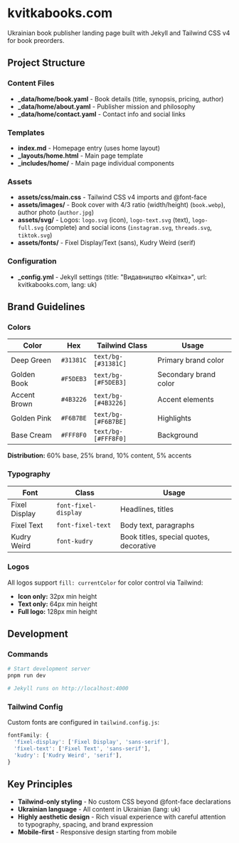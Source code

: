 # kvitkabooks.com

Ukrainian book publisher landing page built with Jekyll and Tailwind CSS v4 for book preorders.

## Project Structure

### Content Files
- **_data/home/book.yaml** - Book details (title, synopsis, pricing, author)
- **_data/home/about.yaml** - Publisher mission and philosophy
- **_data/home/contact.yaml** - Contact info and social links

### Templates
- **index.md** - Homepage entry (uses home layout)
- **_layouts/home.html** - Main page template
- **_includes/home/** - Main page individual components

### Assets
- **assets/css/main.css** - Tailwind CSS v4 imports and @font-face
- **assets/images/** - Book cover with 4/3 ratio (width/height) (`book.webp`), author photo (`author.jpg`)
- **assets/svg/** - Logos: `logo.svg` (icon), `logo-text.svg` (text), `logo-full.svg` (complete) and social icons (`instagram.svg`, `threads.svg`, `tiktok.svg`)
- **assets/fonts/** - Fixel Display/Text (sans), Kudry Weird (serif)

### Configuration
- **_config.yml** - Jekyll settings (title: "Видавництво «Квітка»", url: kvitkabooks.com, lang: uk)

## Brand Guidelines

### Colors

| Color | Hex | Tailwind Class | Usage |
|-------|-----|----------------|--------|
| Deep Green | `#31381C` | `text/bg-[#31381C]` | Primary brand color |
| Golden Book | `#F5DEB3` | `text/bg-[#F5DEB3]` | Secondary brand color |
| Accent Brown | `#4B3226` | `text/bg-[#4B3226]` | Accent elements |
| Golden Pink | `#F6B7BE` | `text/bg-[#F6B7BE]` | Highlights |
| Base Cream | `#FFF8F0` | `text/bg-[#FFF8F0]` | Background |

**Distribution:** 60% base, 25% brand, 10% content, 5% accents

### Typography

| Font | Class | Usage |
|------|-------|--------|
| Fixel Display | `font-fixel-display` | Headlines, titles |
| Fixel Text | `font-fixel-text` | Body text, paragraphs |
| Kudry Weird | `font-kudry` | Book titles, special quotes, decorative |

### Logos
All logos support `fill: currentColor` for color control via Tailwind:
- **Icon only:** 32px min height
- **Text only:** 64px min height
- **Full logo:** 128px min height

## Development

### Commands
```bash
# Start development server
pnpm run dev

# Jekyll runs on http://localhost:4000
```

### Tailwind Config
Custom fonts are configured in `tailwind.config.js`:
```javascript
fontFamily: {
  'fixel-display': ['Fixel Display', 'sans-serif'],
  'fixel-text': ['Fixel Text', 'sans-serif'],
  'kudry': ['Kudry Weird', 'serif'],
}
```

## Key Principles
- **Tailwind-only styling** - No custom CSS beyond @font-face declarations
- **Ukrainian language** - All content in Ukrainian (lang: uk)
- **Highly aesthetic design** - Rich visual experience with careful attention to typography, spacing, and brand expression
- **Mobile-first** - Responsive design starting from mobile